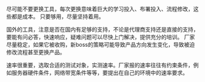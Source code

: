 尽可能不要更换工具，每次更换意味着巨大的学习投入、布署投入、流程修改，这些都是成本。
只要够用，尽量坚持着用。

国外的工具，注意是否在国内有足够的支持，不论是代理商支持还是直接的支持，要能有问必答，快速响应，疑难问题可以尽快上门解决，提供充分的培训。
厂家尽量稳定，如果它被收购，新boss的策略可能导致产品方向发生变化，导致被迫修改流程甚至更换产品。

速率很重要，选取合适的测试对象，实测速率。厂家报的速率往往有约束条件，例如服务器硬件条件，网络带宽条件等等，要提出在自己的环境中的速率要求。

